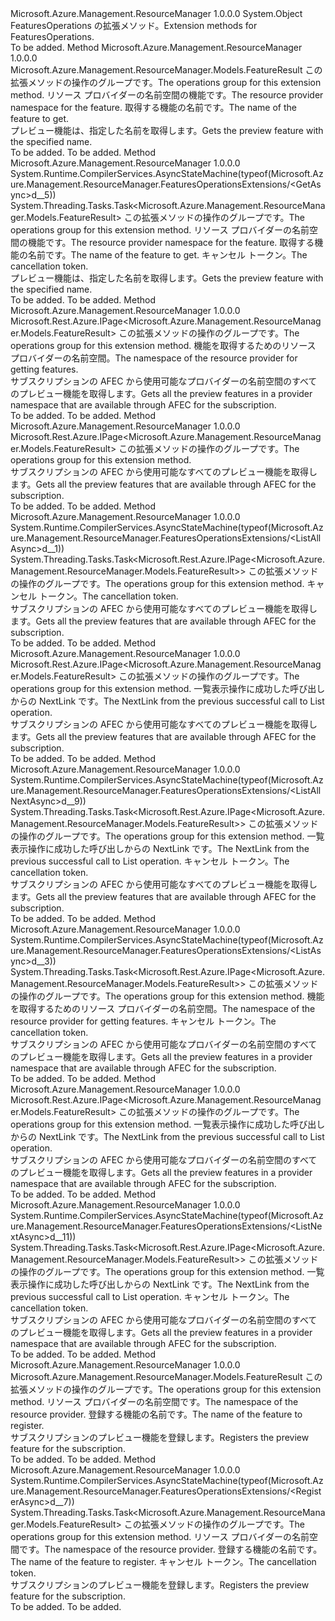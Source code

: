 <Type Name="FeaturesOperationsExtensions" FullName="Microsoft.Azure.Management.ResourceManager.FeaturesOperationsExtensions">
  <TypeSignature Language="C#" Value="public static class FeaturesOperationsExtensions" />
  <TypeSignature Language="ILAsm" Value=".class public auto ansi abstract sealed beforefieldinit FeaturesOperationsExtensions extends System.Object" />
  <TypeSignature Language="DocId" Value="T:Microsoft.Azure.Management.ResourceManager.FeaturesOperationsExtensions" />
  <TypeSignature Language="VB.NET" Value="Public Module FeaturesOperationsExtensions" />
  <TypeSignature Language="F#" Value="type FeaturesOperationsExtensions = class" />
  <AssemblyInfo>
    <AssemblyName>Microsoft.Azure.Management.ResourceManager</AssemblyName>
    <AssemblyVersion>1.0.0.0</AssemblyVersion>
  </AssemblyInfo>
  <Base>
    <BaseTypeName>System.Object</BaseTypeName>
  </Base>
  <Interfaces />
  <Docs>
    <summary>
            <span data-ttu-id="0c3ff-101">FeaturesOperations の拡張メソッド。</span><span class="sxs-lookup"><span data-stu-id="0c3ff-101">Extension methods for FeaturesOperations.</span></span>
            </summary>
    <remarks>To be added.</remarks>
  </Docs>
  <Members>
    <Member MemberName="Get">
      <MemberSignature Language="C#" Value="public static Microsoft.Azure.Management.ResourceManager.Models.FeatureResult Get (this Microsoft.Azure.Management.ResourceManager.IFeaturesOperations operations, string resourceProviderNamespace, string featureName);" />
      <MemberSignature Language="ILAsm" Value=".method public static hidebysig class Microsoft.Azure.Management.ResourceManager.Models.FeatureResult Get(class Microsoft.Azure.Management.ResourceManager.IFeaturesOperations operations, string resourceProviderNamespace, string featureName) cil managed" />
      <MemberSignature Language="DocId" Value="M:Microsoft.Azure.Management.ResourceManager.FeaturesOperationsExtensions.Get(Microsoft.Azure.Management.ResourceManager.IFeaturesOperations,System.String,System.String)" />
      <MemberSignature Language="VB.NET" Value="&lt;Extension()&gt;&#xA;Public Function Get (operations As IFeaturesOperations, resourceProviderNamespace As String, featureName As String) As FeatureResult" />
      <MemberSignature Language="F#" Value="static member Get : Microsoft.Azure.Management.ResourceManager.IFeaturesOperations * string * string -&gt; Microsoft.Azure.Management.ResourceManager.Models.FeatureResult" Usage="Microsoft.Azure.Management.ResourceManager.FeaturesOperationsExtensions.Get (operations, resourceProviderNamespace, featureName)" />
      <MemberType>Method</MemberType>
      <AssemblyInfo>
        <AssemblyName>Microsoft.Azure.Management.ResourceManager</AssemblyName>
        <AssemblyVersion>1.0.0.0</AssemblyVersion>
      </AssemblyInfo>
      <ReturnValue>
        <ReturnType>Microsoft.Azure.Management.ResourceManager.Models.FeatureResult</ReturnType>
      </ReturnValue>
      <Parameters>
        <Parameter Name="operations" Type="Microsoft.Azure.Management.ResourceManager.IFeaturesOperations" RefType="this" />
        <Parameter Name="resourceProviderNamespace" Type="System.String" />
        <Parameter Name="featureName" Type="System.String" />
      </Parameters>
      <Docs>
        <param name="operations">
            <span data-ttu-id="0c3ff-102">この拡張メソッドの操作のグループです。</span><span class="sxs-lookup"><span data-stu-id="0c3ff-102">The operations group for this extension method.</span></span>
            </param>
        <param name="resourceProviderNamespace">
            <span data-ttu-id="0c3ff-103">リソース プロバイダーの名前空間の機能です。</span><span class="sxs-lookup"><span data-stu-id="0c3ff-103">The resource provider namespace for the feature.</span></span>
            </param>
        <param name="featureName">
            <span data-ttu-id="0c3ff-104">取得する機能の名前です。</span><span class="sxs-lookup"><span data-stu-id="0c3ff-104">The name of the feature to get.</span></span>
            </param>
        <summary>
            <span data-ttu-id="0c3ff-105">プレビュー機能は、指定した名前を取得します。</span><span class="sxs-lookup"><span data-stu-id="0c3ff-105">Gets the preview feature with the specified name.</span></span>
            </summary>
        <returns>To be added.</returns>
        <remarks>To be added.</remarks>
      </Docs>
    </Member>
    <Member MemberName="GetAsync">
      <MemberSignature Language="C#" Value="public static System.Threading.Tasks.Task&lt;Microsoft.Azure.Management.ResourceManager.Models.FeatureResult&gt; GetAsync (this Microsoft.Azure.Management.ResourceManager.IFeaturesOperations operations, string resourceProviderNamespace, string featureName, System.Threading.CancellationToken cancellationToken = null);" />
      <MemberSignature Language="ILAsm" Value=".method public static hidebysig class System.Threading.Tasks.Task`1&lt;class Microsoft.Azure.Management.ResourceManager.Models.FeatureResult&gt; GetAsync(class Microsoft.Azure.Management.ResourceManager.IFeaturesOperations operations, string resourceProviderNamespace, string featureName, valuetype System.Threading.CancellationToken cancellationToken) cil managed" />
      <MemberSignature Language="DocId" Value="M:Microsoft.Azure.Management.ResourceManager.FeaturesOperationsExtensions.GetAsync(Microsoft.Azure.Management.ResourceManager.IFeaturesOperations,System.String,System.String,System.Threading.CancellationToken)" />
      <MemberSignature Language="F#" Value="static member GetAsync : Microsoft.Azure.Management.ResourceManager.IFeaturesOperations * string * string * System.Threading.CancellationToken -&gt; System.Threading.Tasks.Task&lt;Microsoft.Azure.Management.ResourceManager.Models.FeatureResult&gt;" Usage="Microsoft.Azure.Management.ResourceManager.FeaturesOperationsExtensions.GetAsync (operations, resourceProviderNamespace, featureName, cancellationToken)" />
      <MemberType>Method</MemberType>
      <AssemblyInfo>
        <AssemblyName>Microsoft.Azure.Management.ResourceManager</AssemblyName>
        <AssemblyVersion>1.0.0.0</AssemblyVersion>
      </AssemblyInfo>
      <Attributes>
        <Attribute>
          <AttributeName>System.Runtime.CompilerServices.AsyncStateMachine(typeof(Microsoft.Azure.Management.ResourceManager.FeaturesOperationsExtensions/&lt;GetAsync&gt;d__5))</AttributeName>
        </Attribute>
      </Attributes>
      <ReturnValue>
        <ReturnType>System.Threading.Tasks.Task&lt;Microsoft.Azure.Management.ResourceManager.Models.FeatureResult&gt;</ReturnType>
      </ReturnValue>
      <Parameters>
        <Parameter Name="operations" Type="Microsoft.Azure.Management.ResourceManager.IFeaturesOperations" RefType="this" />
        <Parameter Name="resourceProviderNamespace" Type="System.String" />
        <Parameter Name="featureName" Type="System.String" />
        <Parameter Name="cancellationToken" Type="System.Threading.CancellationToken" />
      </Parameters>
      <Docs>
        <param name="operations">
            <span data-ttu-id="0c3ff-106">この拡張メソッドの操作のグループです。</span><span class="sxs-lookup"><span data-stu-id="0c3ff-106">The operations group for this extension method.</span></span>
            </param>
        <param name="resourceProviderNamespace">
            <span data-ttu-id="0c3ff-107">リソース プロバイダーの名前空間の機能です。</span><span class="sxs-lookup"><span data-stu-id="0c3ff-107">The resource provider namespace for the feature.</span></span>
            </param>
        <param name="featureName">
            <span data-ttu-id="0c3ff-108">取得する機能の名前です。</span><span class="sxs-lookup"><span data-stu-id="0c3ff-108">The name of the feature to get.</span></span>
            </param>
        <param name="cancellationToken">
            <span data-ttu-id="0c3ff-109">キャンセル トークン。</span><span class="sxs-lookup"><span data-stu-id="0c3ff-109">The cancellation token.</span></span>
            </param>
        <summary>
            <span data-ttu-id="0c3ff-110">プレビュー機能は、指定した名前を取得します。</span><span class="sxs-lookup"><span data-stu-id="0c3ff-110">Gets the preview feature with the specified name.</span></span>
            </summary>
        <returns>To be added.</returns>
        <remarks>To be added.</remarks>
      </Docs>
    </Member>
    <Member MemberName="List">
      <MemberSignature Language="C#" Value="public static Microsoft.Rest.Azure.IPage&lt;Microsoft.Azure.Management.ResourceManager.Models.FeatureResult&gt; List (this Microsoft.Azure.Management.ResourceManager.IFeaturesOperations operations, string resourceProviderNamespace);" />
      <MemberSignature Language="ILAsm" Value=".method public static hidebysig class Microsoft.Rest.Azure.IPage`1&lt;class Microsoft.Azure.Management.ResourceManager.Models.FeatureResult&gt; List(class Microsoft.Azure.Management.ResourceManager.IFeaturesOperations operations, string resourceProviderNamespace) cil managed" />
      <MemberSignature Language="DocId" Value="M:Microsoft.Azure.Management.ResourceManager.FeaturesOperationsExtensions.List(Microsoft.Azure.Management.ResourceManager.IFeaturesOperations,System.String)" />
      <MemberSignature Language="VB.NET" Value="&lt;Extension()&gt;&#xA;Public Function List (operations As IFeaturesOperations, resourceProviderNamespace As String) As IPage(Of FeatureResult)" />
      <MemberSignature Language="F#" Value="static member List : Microsoft.Azure.Management.ResourceManager.IFeaturesOperations * string -&gt; Microsoft.Rest.Azure.IPage&lt;Microsoft.Azure.Management.ResourceManager.Models.FeatureResult&gt;" Usage="Microsoft.Azure.Management.ResourceManager.FeaturesOperationsExtensions.List (operations, resourceProviderNamespace)" />
      <MemberType>Method</MemberType>
      <AssemblyInfo>
        <AssemblyName>Microsoft.Azure.Management.ResourceManager</AssemblyName>
        <AssemblyVersion>1.0.0.0</AssemblyVersion>
      </AssemblyInfo>
      <ReturnValue>
        <ReturnType>Microsoft.Rest.Azure.IPage&lt;Microsoft.Azure.Management.ResourceManager.Models.FeatureResult&gt;</ReturnType>
      </ReturnValue>
      <Parameters>
        <Parameter Name="operations" Type="Microsoft.Azure.Management.ResourceManager.IFeaturesOperations" RefType="this" />
        <Parameter Name="resourceProviderNamespace" Type="System.String" />
      </Parameters>
      <Docs>
        <param name="operations">
            <span data-ttu-id="0c3ff-111">この拡張メソッドの操作のグループです。</span><span class="sxs-lookup"><span data-stu-id="0c3ff-111">The operations group for this extension method.</span></span>
            </param>
        <param name="resourceProviderNamespace">
            <span data-ttu-id="0c3ff-112">機能を取得するためのリソース プロバイダーの名前空間。</span><span class="sxs-lookup"><span data-stu-id="0c3ff-112">The namespace of the resource provider for getting features.</span></span>
            </param>
        <summary>
            <span data-ttu-id="0c3ff-113">サブスクリプションの AFEC から使用可能なプロバイダーの名前空間のすべてのプレビュー機能を取得します。</span><span class="sxs-lookup"><span data-stu-id="0c3ff-113">Gets all the preview features in a provider namespace that are available through AFEC for the subscription.</span></span>
            </summary>
        <returns>To be added.</returns>
        <remarks>To be added.</remarks>
      </Docs>
    </Member>
    <Member MemberName="ListAll">
      <MemberSignature Language="C#" Value="public static Microsoft.Rest.Azure.IPage&lt;Microsoft.Azure.Management.ResourceManager.Models.FeatureResult&gt; ListAll (this Microsoft.Azure.Management.ResourceManager.IFeaturesOperations operations);" />
      <MemberSignature Language="ILAsm" Value=".method public static hidebysig class Microsoft.Rest.Azure.IPage`1&lt;class Microsoft.Azure.Management.ResourceManager.Models.FeatureResult&gt; ListAll(class Microsoft.Azure.Management.ResourceManager.IFeaturesOperations operations) cil managed" />
      <MemberSignature Language="DocId" Value="M:Microsoft.Azure.Management.ResourceManager.FeaturesOperationsExtensions.ListAll(Microsoft.Azure.Management.ResourceManager.IFeaturesOperations)" />
      <MemberSignature Language="VB.NET" Value="&lt;Extension()&gt;&#xA;Public Function ListAll (operations As IFeaturesOperations) As IPage(Of FeatureResult)" />
      <MemberSignature Language="F#" Value="static member ListAll : Microsoft.Azure.Management.ResourceManager.IFeaturesOperations -&gt; Microsoft.Rest.Azure.IPage&lt;Microsoft.Azure.Management.ResourceManager.Models.FeatureResult&gt;" Usage="Microsoft.Azure.Management.ResourceManager.FeaturesOperationsExtensions.ListAll operations" />
      <MemberType>Method</MemberType>
      <AssemblyInfo>
        <AssemblyName>Microsoft.Azure.Management.ResourceManager</AssemblyName>
        <AssemblyVersion>1.0.0.0</AssemblyVersion>
      </AssemblyInfo>
      <ReturnValue>
        <ReturnType>Microsoft.Rest.Azure.IPage&lt;Microsoft.Azure.Management.ResourceManager.Models.FeatureResult&gt;</ReturnType>
      </ReturnValue>
      <Parameters>
        <Parameter Name="operations" Type="Microsoft.Azure.Management.ResourceManager.IFeaturesOperations" RefType="this" />
      </Parameters>
      <Docs>
        <param name="operations">
            <span data-ttu-id="0c3ff-114">この拡張メソッドの操作のグループです。</span><span class="sxs-lookup"><span data-stu-id="0c3ff-114">The operations group for this extension method.</span></span>
            </param>
        <summary>
            <span data-ttu-id="0c3ff-115">サブスクリプションの AFEC から使用可能なすべてのプレビュー機能を取得します。</span><span class="sxs-lookup"><span data-stu-id="0c3ff-115">Gets all the preview features that are available through AFEC for the subscription.</span></span>
            </summary>
        <returns>To be added.</returns>
        <remarks>To be added.</remarks>
      </Docs>
    </Member>
    <Member MemberName="ListAllAsync">
      <MemberSignature Language="C#" Value="public static System.Threading.Tasks.Task&lt;Microsoft.Rest.Azure.IPage&lt;Microsoft.Azure.Management.ResourceManager.Models.FeatureResult&gt;&gt; ListAllAsync (this Microsoft.Azure.Management.ResourceManager.IFeaturesOperations operations, System.Threading.CancellationToken cancellationToken = null);" />
      <MemberSignature Language="ILAsm" Value=".method public static hidebysig class System.Threading.Tasks.Task`1&lt;class Microsoft.Rest.Azure.IPage`1&lt;class Microsoft.Azure.Management.ResourceManager.Models.FeatureResult&gt;&gt; ListAllAsync(class Microsoft.Azure.Management.ResourceManager.IFeaturesOperations operations, valuetype System.Threading.CancellationToken cancellationToken) cil managed" />
      <MemberSignature Language="DocId" Value="M:Microsoft.Azure.Management.ResourceManager.FeaturesOperationsExtensions.ListAllAsync(Microsoft.Azure.Management.ResourceManager.IFeaturesOperations,System.Threading.CancellationToken)" />
      <MemberSignature Language="F#" Value="static member ListAllAsync : Microsoft.Azure.Management.ResourceManager.IFeaturesOperations * System.Threading.CancellationToken -&gt; System.Threading.Tasks.Task&lt;Microsoft.Rest.Azure.IPage&lt;Microsoft.Azure.Management.ResourceManager.Models.FeatureResult&gt;&gt;" Usage="Microsoft.Azure.Management.ResourceManager.FeaturesOperationsExtensions.ListAllAsync (operations, cancellationToken)" />
      <MemberType>Method</MemberType>
      <AssemblyInfo>
        <AssemblyName>Microsoft.Azure.Management.ResourceManager</AssemblyName>
        <AssemblyVersion>1.0.0.0</AssemblyVersion>
      </AssemblyInfo>
      <Attributes>
        <Attribute>
          <AttributeName>System.Runtime.CompilerServices.AsyncStateMachine(typeof(Microsoft.Azure.Management.ResourceManager.FeaturesOperationsExtensions/&lt;ListAllAsync&gt;d__1))</AttributeName>
        </Attribute>
      </Attributes>
      <ReturnValue>
        <ReturnType>System.Threading.Tasks.Task&lt;Microsoft.Rest.Azure.IPage&lt;Microsoft.Azure.Management.ResourceManager.Models.FeatureResult&gt;&gt;</ReturnType>
      </ReturnValue>
      <Parameters>
        <Parameter Name="operations" Type="Microsoft.Azure.Management.ResourceManager.IFeaturesOperations" RefType="this" />
        <Parameter Name="cancellationToken" Type="System.Threading.CancellationToken" />
      </Parameters>
      <Docs>
        <param name="operations">
            <span data-ttu-id="0c3ff-116">この拡張メソッドの操作のグループです。</span><span class="sxs-lookup"><span data-stu-id="0c3ff-116">The operations group for this extension method.</span></span>
            </param>
        <param name="cancellationToken">
            <span data-ttu-id="0c3ff-117">キャンセル トークン。</span><span class="sxs-lookup"><span data-stu-id="0c3ff-117">The cancellation token.</span></span>
            </param>
        <summary>
            <span data-ttu-id="0c3ff-118">サブスクリプションの AFEC から使用可能なすべてのプレビュー機能を取得します。</span><span class="sxs-lookup"><span data-stu-id="0c3ff-118">Gets all the preview features that are available through AFEC for the subscription.</span></span>
            </summary>
        <returns>To be added.</returns>
        <remarks>To be added.</remarks>
      </Docs>
    </Member>
    <Member MemberName="ListAllNext">
      <MemberSignature Language="C#" Value="public static Microsoft.Rest.Azure.IPage&lt;Microsoft.Azure.Management.ResourceManager.Models.FeatureResult&gt; ListAllNext (this Microsoft.Azure.Management.ResourceManager.IFeaturesOperations operations, string nextPageLink);" />
      <MemberSignature Language="ILAsm" Value=".method public static hidebysig class Microsoft.Rest.Azure.IPage`1&lt;class Microsoft.Azure.Management.ResourceManager.Models.FeatureResult&gt; ListAllNext(class Microsoft.Azure.Management.ResourceManager.IFeaturesOperations operations, string nextPageLink) cil managed" />
      <MemberSignature Language="DocId" Value="M:Microsoft.Azure.Management.ResourceManager.FeaturesOperationsExtensions.ListAllNext(Microsoft.Azure.Management.ResourceManager.IFeaturesOperations,System.String)" />
      <MemberSignature Language="VB.NET" Value="&lt;Extension()&gt;&#xA;Public Function ListAllNext (operations As IFeaturesOperations, nextPageLink As String) As IPage(Of FeatureResult)" />
      <MemberSignature Language="F#" Value="static member ListAllNext : Microsoft.Azure.Management.ResourceManager.IFeaturesOperations * string -&gt; Microsoft.Rest.Azure.IPage&lt;Microsoft.Azure.Management.ResourceManager.Models.FeatureResult&gt;" Usage="Microsoft.Azure.Management.ResourceManager.FeaturesOperationsExtensions.ListAllNext (operations, nextPageLink)" />
      <MemberType>Method</MemberType>
      <AssemblyInfo>
        <AssemblyName>Microsoft.Azure.Management.ResourceManager</AssemblyName>
        <AssemblyVersion>1.0.0.0</AssemblyVersion>
      </AssemblyInfo>
      <ReturnValue>
        <ReturnType>Microsoft.Rest.Azure.IPage&lt;Microsoft.Azure.Management.ResourceManager.Models.FeatureResult&gt;</ReturnType>
      </ReturnValue>
      <Parameters>
        <Parameter Name="operations" Type="Microsoft.Azure.Management.ResourceManager.IFeaturesOperations" RefType="this" />
        <Parameter Name="nextPageLink" Type="System.String" />
      </Parameters>
      <Docs>
        <param name="operations">
            <span data-ttu-id="0c3ff-119">この拡張メソッドの操作のグループです。</span><span class="sxs-lookup"><span data-stu-id="0c3ff-119">The operations group for this extension method.</span></span>
            </param>
        <param name="nextPageLink">
            <span data-ttu-id="0c3ff-120">一覧表示操作に成功した呼び出しからの NextLink です。</span><span class="sxs-lookup"><span data-stu-id="0c3ff-120">The NextLink from the previous successful call to List operation.</span></span>
            </param>
        <summary>
            <span data-ttu-id="0c3ff-121">サブスクリプションの AFEC から使用可能なすべてのプレビュー機能を取得します。</span><span class="sxs-lookup"><span data-stu-id="0c3ff-121">Gets all the preview features that are available through AFEC for the subscription.</span></span>
            </summary>
        <returns>To be added.</returns>
        <remarks>To be added.</remarks>
      </Docs>
    </Member>
    <Member MemberName="ListAllNextAsync">
      <MemberSignature Language="C#" Value="public static System.Threading.Tasks.Task&lt;Microsoft.Rest.Azure.IPage&lt;Microsoft.Azure.Management.ResourceManager.Models.FeatureResult&gt;&gt; ListAllNextAsync (this Microsoft.Azure.Management.ResourceManager.IFeaturesOperations operations, string nextPageLink, System.Threading.CancellationToken cancellationToken = null);" />
      <MemberSignature Language="ILAsm" Value=".method public static hidebysig class System.Threading.Tasks.Task`1&lt;class Microsoft.Rest.Azure.IPage`1&lt;class Microsoft.Azure.Management.ResourceManager.Models.FeatureResult&gt;&gt; ListAllNextAsync(class Microsoft.Azure.Management.ResourceManager.IFeaturesOperations operations, string nextPageLink, valuetype System.Threading.CancellationToken cancellationToken) cil managed" />
      <MemberSignature Language="DocId" Value="M:Microsoft.Azure.Management.ResourceManager.FeaturesOperationsExtensions.ListAllNextAsync(Microsoft.Azure.Management.ResourceManager.IFeaturesOperations,System.String,System.Threading.CancellationToken)" />
      <MemberSignature Language="F#" Value="static member ListAllNextAsync : Microsoft.Azure.Management.ResourceManager.IFeaturesOperations * string * System.Threading.CancellationToken -&gt; System.Threading.Tasks.Task&lt;Microsoft.Rest.Azure.IPage&lt;Microsoft.Azure.Management.ResourceManager.Models.FeatureResult&gt;&gt;" Usage="Microsoft.Azure.Management.ResourceManager.FeaturesOperationsExtensions.ListAllNextAsync (operations, nextPageLink, cancellationToken)" />
      <MemberType>Method</MemberType>
      <AssemblyInfo>
        <AssemblyName>Microsoft.Azure.Management.ResourceManager</AssemblyName>
        <AssemblyVersion>1.0.0.0</AssemblyVersion>
      </AssemblyInfo>
      <Attributes>
        <Attribute>
          <AttributeName>System.Runtime.CompilerServices.AsyncStateMachine(typeof(Microsoft.Azure.Management.ResourceManager.FeaturesOperationsExtensions/&lt;ListAllNextAsync&gt;d__9))</AttributeName>
        </Attribute>
      </Attributes>
      <ReturnValue>
        <ReturnType>System.Threading.Tasks.Task&lt;Microsoft.Rest.Azure.IPage&lt;Microsoft.Azure.Management.ResourceManager.Models.FeatureResult&gt;&gt;</ReturnType>
      </ReturnValue>
      <Parameters>
        <Parameter Name="operations" Type="Microsoft.Azure.Management.ResourceManager.IFeaturesOperations" RefType="this" />
        <Parameter Name="nextPageLink" Type="System.String" />
        <Parameter Name="cancellationToken" Type="System.Threading.CancellationToken" />
      </Parameters>
      <Docs>
        <param name="operations">
            <span data-ttu-id="0c3ff-122">この拡張メソッドの操作のグループです。</span><span class="sxs-lookup"><span data-stu-id="0c3ff-122">The operations group for this extension method.</span></span>
            </param>
        <param name="nextPageLink">
            <span data-ttu-id="0c3ff-123">一覧表示操作に成功した呼び出しからの NextLink です。</span><span class="sxs-lookup"><span data-stu-id="0c3ff-123">The NextLink from the previous successful call to List operation.</span></span>
            </param>
        <param name="cancellationToken">
            <span data-ttu-id="0c3ff-124">キャンセル トークン。</span><span class="sxs-lookup"><span data-stu-id="0c3ff-124">The cancellation token.</span></span>
            </param>
        <summary>
            <span data-ttu-id="0c3ff-125">サブスクリプションの AFEC から使用可能なすべてのプレビュー機能を取得します。</span><span class="sxs-lookup"><span data-stu-id="0c3ff-125">Gets all the preview features that are available through AFEC for the subscription.</span></span>
            </summary>
        <returns>To be added.</returns>
        <remarks>To be added.</remarks>
      </Docs>
    </Member>
    <Member MemberName="ListAsync">
      <MemberSignature Language="C#" Value="public static System.Threading.Tasks.Task&lt;Microsoft.Rest.Azure.IPage&lt;Microsoft.Azure.Management.ResourceManager.Models.FeatureResult&gt;&gt; ListAsync (this Microsoft.Azure.Management.ResourceManager.IFeaturesOperations operations, string resourceProviderNamespace, System.Threading.CancellationToken cancellationToken = null);" />
      <MemberSignature Language="ILAsm" Value=".method public static hidebysig class System.Threading.Tasks.Task`1&lt;class Microsoft.Rest.Azure.IPage`1&lt;class Microsoft.Azure.Management.ResourceManager.Models.FeatureResult&gt;&gt; ListAsync(class Microsoft.Azure.Management.ResourceManager.IFeaturesOperations operations, string resourceProviderNamespace, valuetype System.Threading.CancellationToken cancellationToken) cil managed" />
      <MemberSignature Language="DocId" Value="M:Microsoft.Azure.Management.ResourceManager.FeaturesOperationsExtensions.ListAsync(Microsoft.Azure.Management.ResourceManager.IFeaturesOperations,System.String,System.Threading.CancellationToken)" />
      <MemberSignature Language="F#" Value="static member ListAsync : Microsoft.Azure.Management.ResourceManager.IFeaturesOperations * string * System.Threading.CancellationToken -&gt; System.Threading.Tasks.Task&lt;Microsoft.Rest.Azure.IPage&lt;Microsoft.Azure.Management.ResourceManager.Models.FeatureResult&gt;&gt;" Usage="Microsoft.Azure.Management.ResourceManager.FeaturesOperationsExtensions.ListAsync (operations, resourceProviderNamespace, cancellationToken)" />
      <MemberType>Method</MemberType>
      <AssemblyInfo>
        <AssemblyName>Microsoft.Azure.Management.ResourceManager</AssemblyName>
        <AssemblyVersion>1.0.0.0</AssemblyVersion>
      </AssemblyInfo>
      <Attributes>
        <Attribute>
          <AttributeName>System.Runtime.CompilerServices.AsyncStateMachine(typeof(Microsoft.Azure.Management.ResourceManager.FeaturesOperationsExtensions/&lt;ListAsync&gt;d__3))</AttributeName>
        </Attribute>
      </Attributes>
      <ReturnValue>
        <ReturnType>System.Threading.Tasks.Task&lt;Microsoft.Rest.Azure.IPage&lt;Microsoft.Azure.Management.ResourceManager.Models.FeatureResult&gt;&gt;</ReturnType>
      </ReturnValue>
      <Parameters>
        <Parameter Name="operations" Type="Microsoft.Azure.Management.ResourceManager.IFeaturesOperations" RefType="this" />
        <Parameter Name="resourceProviderNamespace" Type="System.String" />
        <Parameter Name="cancellationToken" Type="System.Threading.CancellationToken" />
      </Parameters>
      <Docs>
        <param name="operations">
            <span data-ttu-id="0c3ff-126">この拡張メソッドの操作のグループです。</span><span class="sxs-lookup"><span data-stu-id="0c3ff-126">The operations group for this extension method.</span></span>
            </param>
        <param name="resourceProviderNamespace">
            <span data-ttu-id="0c3ff-127">機能を取得するためのリソース プロバイダーの名前空間。</span><span class="sxs-lookup"><span data-stu-id="0c3ff-127">The namespace of the resource provider for getting features.</span></span>
            </param>
        <param name="cancellationToken">
            <span data-ttu-id="0c3ff-128">キャンセル トークン。</span><span class="sxs-lookup"><span data-stu-id="0c3ff-128">The cancellation token.</span></span>
            </param>
        <summary>
            <span data-ttu-id="0c3ff-129">サブスクリプションの AFEC から使用可能なプロバイダーの名前空間のすべてのプレビュー機能を取得します。</span><span class="sxs-lookup"><span data-stu-id="0c3ff-129">Gets all the preview features in a provider namespace that are available through AFEC for the subscription.</span></span>
            </summary>
        <returns>To be added.</returns>
        <remarks>To be added.</remarks>
      </Docs>
    </Member>
    <Member MemberName="ListNext">
      <MemberSignature Language="C#" Value="public static Microsoft.Rest.Azure.IPage&lt;Microsoft.Azure.Management.ResourceManager.Models.FeatureResult&gt; ListNext (this Microsoft.Azure.Management.ResourceManager.IFeaturesOperations operations, string nextPageLink);" />
      <MemberSignature Language="ILAsm" Value=".method public static hidebysig class Microsoft.Rest.Azure.IPage`1&lt;class Microsoft.Azure.Management.ResourceManager.Models.FeatureResult&gt; ListNext(class Microsoft.Azure.Management.ResourceManager.IFeaturesOperations operations, string nextPageLink) cil managed" />
      <MemberSignature Language="DocId" Value="M:Microsoft.Azure.Management.ResourceManager.FeaturesOperationsExtensions.ListNext(Microsoft.Azure.Management.ResourceManager.IFeaturesOperations,System.String)" />
      <MemberSignature Language="VB.NET" Value="&lt;Extension()&gt;&#xA;Public Function ListNext (operations As IFeaturesOperations, nextPageLink As String) As IPage(Of FeatureResult)" />
      <MemberSignature Language="F#" Value="static member ListNext : Microsoft.Azure.Management.ResourceManager.IFeaturesOperations * string -&gt; Microsoft.Rest.Azure.IPage&lt;Microsoft.Azure.Management.ResourceManager.Models.FeatureResult&gt;" Usage="Microsoft.Azure.Management.ResourceManager.FeaturesOperationsExtensions.ListNext (operations, nextPageLink)" />
      <MemberType>Method</MemberType>
      <AssemblyInfo>
        <AssemblyName>Microsoft.Azure.Management.ResourceManager</AssemblyName>
        <AssemblyVersion>1.0.0.0</AssemblyVersion>
      </AssemblyInfo>
      <ReturnValue>
        <ReturnType>Microsoft.Rest.Azure.IPage&lt;Microsoft.Azure.Management.ResourceManager.Models.FeatureResult&gt;</ReturnType>
      </ReturnValue>
      <Parameters>
        <Parameter Name="operations" Type="Microsoft.Azure.Management.ResourceManager.IFeaturesOperations" RefType="this" />
        <Parameter Name="nextPageLink" Type="System.String" />
      </Parameters>
      <Docs>
        <param name="operations">
            <span data-ttu-id="0c3ff-130">この拡張メソッドの操作のグループです。</span><span class="sxs-lookup"><span data-stu-id="0c3ff-130">The operations group for this extension method.</span></span>
            </param>
        <param name="nextPageLink">
            <span data-ttu-id="0c3ff-131">一覧表示操作に成功した呼び出しからの NextLink です。</span><span class="sxs-lookup"><span data-stu-id="0c3ff-131">The NextLink from the previous successful call to List operation.</span></span>
            </param>
        <summary>
            <span data-ttu-id="0c3ff-132">サブスクリプションの AFEC から使用可能なプロバイダーの名前空間のすべてのプレビュー機能を取得します。</span><span class="sxs-lookup"><span data-stu-id="0c3ff-132">Gets all the preview features in a provider namespace that are available through AFEC for the subscription.</span></span>
            </summary>
        <returns>To be added.</returns>
        <remarks>To be added.</remarks>
      </Docs>
    </Member>
    <Member MemberName="ListNextAsync">
      <MemberSignature Language="C#" Value="public static System.Threading.Tasks.Task&lt;Microsoft.Rest.Azure.IPage&lt;Microsoft.Azure.Management.ResourceManager.Models.FeatureResult&gt;&gt; ListNextAsync (this Microsoft.Azure.Management.ResourceManager.IFeaturesOperations operations, string nextPageLink, System.Threading.CancellationToken cancellationToken = null);" />
      <MemberSignature Language="ILAsm" Value=".method public static hidebysig class System.Threading.Tasks.Task`1&lt;class Microsoft.Rest.Azure.IPage`1&lt;class Microsoft.Azure.Management.ResourceManager.Models.FeatureResult&gt;&gt; ListNextAsync(class Microsoft.Azure.Management.ResourceManager.IFeaturesOperations operations, string nextPageLink, valuetype System.Threading.CancellationToken cancellationToken) cil managed" />
      <MemberSignature Language="DocId" Value="M:Microsoft.Azure.Management.ResourceManager.FeaturesOperationsExtensions.ListNextAsync(Microsoft.Azure.Management.ResourceManager.IFeaturesOperations,System.String,System.Threading.CancellationToken)" />
      <MemberSignature Language="F#" Value="static member ListNextAsync : Microsoft.Azure.Management.ResourceManager.IFeaturesOperations * string * System.Threading.CancellationToken -&gt; System.Threading.Tasks.Task&lt;Microsoft.Rest.Azure.IPage&lt;Microsoft.Azure.Management.ResourceManager.Models.FeatureResult&gt;&gt;" Usage="Microsoft.Azure.Management.ResourceManager.FeaturesOperationsExtensions.ListNextAsync (operations, nextPageLink, cancellationToken)" />
      <MemberType>Method</MemberType>
      <AssemblyInfo>
        <AssemblyName>Microsoft.Azure.Management.ResourceManager</AssemblyName>
        <AssemblyVersion>1.0.0.0</AssemblyVersion>
      </AssemblyInfo>
      <Attributes>
        <Attribute>
          <AttributeName>System.Runtime.CompilerServices.AsyncStateMachine(typeof(Microsoft.Azure.Management.ResourceManager.FeaturesOperationsExtensions/&lt;ListNextAsync&gt;d__11))</AttributeName>
        </Attribute>
      </Attributes>
      <ReturnValue>
        <ReturnType>System.Threading.Tasks.Task&lt;Microsoft.Rest.Azure.IPage&lt;Microsoft.Azure.Management.ResourceManager.Models.FeatureResult&gt;&gt;</ReturnType>
      </ReturnValue>
      <Parameters>
        <Parameter Name="operations" Type="Microsoft.Azure.Management.ResourceManager.IFeaturesOperations" RefType="this" />
        <Parameter Name="nextPageLink" Type="System.String" />
        <Parameter Name="cancellationToken" Type="System.Threading.CancellationToken" />
      </Parameters>
      <Docs>
        <param name="operations">
            <span data-ttu-id="0c3ff-133">この拡張メソッドの操作のグループです。</span><span class="sxs-lookup"><span data-stu-id="0c3ff-133">The operations group for this extension method.</span></span>
            </param>
        <param name="nextPageLink">
            <span data-ttu-id="0c3ff-134">一覧表示操作に成功した呼び出しからの NextLink です。</span><span class="sxs-lookup"><span data-stu-id="0c3ff-134">The NextLink from the previous successful call to List operation.</span></span>
            </param>
        <param name="cancellationToken">
            <span data-ttu-id="0c3ff-135">キャンセル トークン。</span><span class="sxs-lookup"><span data-stu-id="0c3ff-135">The cancellation token.</span></span>
            </param>
        <summary>
            <span data-ttu-id="0c3ff-136">サブスクリプションの AFEC から使用可能なプロバイダーの名前空間のすべてのプレビュー機能を取得します。</span><span class="sxs-lookup"><span data-stu-id="0c3ff-136">Gets all the preview features in a provider namespace that are available through AFEC for the subscription.</span></span>
            </summary>
        <returns>To be added.</returns>
        <remarks>To be added.</remarks>
      </Docs>
    </Member>
    <Member MemberName="Register">
      <MemberSignature Language="C#" Value="public static Microsoft.Azure.Management.ResourceManager.Models.FeatureResult Register (this Microsoft.Azure.Management.ResourceManager.IFeaturesOperations operations, string resourceProviderNamespace, string featureName);" />
      <MemberSignature Language="ILAsm" Value=".method public static hidebysig class Microsoft.Azure.Management.ResourceManager.Models.FeatureResult Register(class Microsoft.Azure.Management.ResourceManager.IFeaturesOperations operations, string resourceProviderNamespace, string featureName) cil managed" />
      <MemberSignature Language="DocId" Value="M:Microsoft.Azure.Management.ResourceManager.FeaturesOperationsExtensions.Register(Microsoft.Azure.Management.ResourceManager.IFeaturesOperations,System.String,System.String)" />
      <MemberSignature Language="VB.NET" Value="&lt;Extension()&gt;&#xA;Public Function Register (operations As IFeaturesOperations, resourceProviderNamespace As String, featureName As String) As FeatureResult" />
      <MemberSignature Language="F#" Value="static member Register : Microsoft.Azure.Management.ResourceManager.IFeaturesOperations * string * string -&gt; Microsoft.Azure.Management.ResourceManager.Models.FeatureResult" Usage="Microsoft.Azure.Management.ResourceManager.FeaturesOperationsExtensions.Register (operations, resourceProviderNamespace, featureName)" />
      <MemberType>Method</MemberType>
      <AssemblyInfo>
        <AssemblyName>Microsoft.Azure.Management.ResourceManager</AssemblyName>
        <AssemblyVersion>1.0.0.0</AssemblyVersion>
      </AssemblyInfo>
      <ReturnValue>
        <ReturnType>Microsoft.Azure.Management.ResourceManager.Models.FeatureResult</ReturnType>
      </ReturnValue>
      <Parameters>
        <Parameter Name="operations" Type="Microsoft.Azure.Management.ResourceManager.IFeaturesOperations" RefType="this" />
        <Parameter Name="resourceProviderNamespace" Type="System.String" />
        <Parameter Name="featureName" Type="System.String" />
      </Parameters>
      <Docs>
        <param name="operations">
            <span data-ttu-id="0c3ff-137">この拡張メソッドの操作のグループです。</span><span class="sxs-lookup"><span data-stu-id="0c3ff-137">The operations group for this extension method.</span></span>
            </param>
        <param name="resourceProviderNamespace">
            <span data-ttu-id="0c3ff-138">リソース プロバイダーの名前空間です。</span><span class="sxs-lookup"><span data-stu-id="0c3ff-138">The namespace of the resource provider.</span></span>
            </param>
        <param name="featureName">
            <span data-ttu-id="0c3ff-139">登録する機能の名前です。</span><span class="sxs-lookup"><span data-stu-id="0c3ff-139">The name of the feature to register.</span></span>
            </param>
        <summary>
            <span data-ttu-id="0c3ff-140">サブスクリプションのプレビュー機能を登録します。</span><span class="sxs-lookup"><span data-stu-id="0c3ff-140">Registers the preview feature for the subscription.</span></span>
            </summary>
        <returns>To be added.</returns>
        <remarks>To be added.</remarks>
      </Docs>
    </Member>
    <Member MemberName="RegisterAsync">
      <MemberSignature Language="C#" Value="public static System.Threading.Tasks.Task&lt;Microsoft.Azure.Management.ResourceManager.Models.FeatureResult&gt; RegisterAsync (this Microsoft.Azure.Management.ResourceManager.IFeaturesOperations operations, string resourceProviderNamespace, string featureName, System.Threading.CancellationToken cancellationToken = null);" />
      <MemberSignature Language="ILAsm" Value=".method public static hidebysig class System.Threading.Tasks.Task`1&lt;class Microsoft.Azure.Management.ResourceManager.Models.FeatureResult&gt; RegisterAsync(class Microsoft.Azure.Management.ResourceManager.IFeaturesOperations operations, string resourceProviderNamespace, string featureName, valuetype System.Threading.CancellationToken cancellationToken) cil managed" />
      <MemberSignature Language="DocId" Value="M:Microsoft.Azure.Management.ResourceManager.FeaturesOperationsExtensions.RegisterAsync(Microsoft.Azure.Management.ResourceManager.IFeaturesOperations,System.String,System.String,System.Threading.CancellationToken)" />
      <MemberSignature Language="F#" Value="static member RegisterAsync : Microsoft.Azure.Management.ResourceManager.IFeaturesOperations * string * string * System.Threading.CancellationToken -&gt; System.Threading.Tasks.Task&lt;Microsoft.Azure.Management.ResourceManager.Models.FeatureResult&gt;" Usage="Microsoft.Azure.Management.ResourceManager.FeaturesOperationsExtensions.RegisterAsync (operations, resourceProviderNamespace, featureName, cancellationToken)" />
      <MemberType>Method</MemberType>
      <AssemblyInfo>
        <AssemblyName>Microsoft.Azure.Management.ResourceManager</AssemblyName>
        <AssemblyVersion>1.0.0.0</AssemblyVersion>
      </AssemblyInfo>
      <Attributes>
        <Attribute>
          <AttributeName>System.Runtime.CompilerServices.AsyncStateMachine(typeof(Microsoft.Azure.Management.ResourceManager.FeaturesOperationsExtensions/&lt;RegisterAsync&gt;d__7))</AttributeName>
        </Attribute>
      </Attributes>
      <ReturnValue>
        <ReturnType>System.Threading.Tasks.Task&lt;Microsoft.Azure.Management.ResourceManager.Models.FeatureResult&gt;</ReturnType>
      </ReturnValue>
      <Parameters>
        <Parameter Name="operations" Type="Microsoft.Azure.Management.ResourceManager.IFeaturesOperations" RefType="this" />
        <Parameter Name="resourceProviderNamespace" Type="System.String" />
        <Parameter Name="featureName" Type="System.String" />
        <Parameter Name="cancellationToken" Type="System.Threading.CancellationToken" />
      </Parameters>
      <Docs>
        <param name="operations">
            <span data-ttu-id="0c3ff-141">この拡張メソッドの操作のグループです。</span><span class="sxs-lookup"><span data-stu-id="0c3ff-141">The operations group for this extension method.</span></span>
            </param>
        <param name="resourceProviderNamespace">
            <span data-ttu-id="0c3ff-142">リソース プロバイダーの名前空間です。</span><span class="sxs-lookup"><span data-stu-id="0c3ff-142">The namespace of the resource provider.</span></span>
            </param>
        <param name="featureName">
            <span data-ttu-id="0c3ff-143">登録する機能の名前です。</span><span class="sxs-lookup"><span data-stu-id="0c3ff-143">The name of the feature to register.</span></span>
            </param>
        <param name="cancellationToken">
            <span data-ttu-id="0c3ff-144">キャンセル トークン。</span><span class="sxs-lookup"><span data-stu-id="0c3ff-144">The cancellation token.</span></span>
            </param>
        <summary>
            <span data-ttu-id="0c3ff-145">サブスクリプションのプレビュー機能を登録します。</span><span class="sxs-lookup"><span data-stu-id="0c3ff-145">Registers the preview feature for the subscription.</span></span>
            </summary>
        <returns>To be added.</returns>
        <remarks>To be added.</remarks>
      </Docs>
    </Member>
  </Members>
</Type>